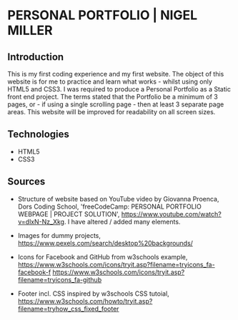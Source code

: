 # PERSONAL PORTFOLIO | NIGEL MILLER

## Introduction
This is my first coding experience and my first website.
The object of this website is for me to practice and learn what works - whilst using only HTML5 and CSS3.
I was required to produce a Personal Portfolio as a Static front end project. The terms stated that the Portfolio be a minimum of 3 pages, or - if using a single scrolling page - then at least 3 separate page areas.
This website will be improved for readability on all screen sizes.

## Technologies
- HTML5
- CSS3

## Sources
- Structure of website based on YouTube video by Giovanna Proenca, Dors Coding School, 'freeCodeCamp: PERSONAL PORTFOLIO WEBPAGE | PROJECT SOLUTION', https://www.youtube.com/watch?v=dlxN-Nz_Xkg. I have altered / added many elements.

- Images for dummy projects, https://www.pexels.com/search/desktop%20backgrounds/

- Icons for Facebook and GitHub from w3schools example, https://www.w3schools.com/icons/tryit.asp?filename=tryicons_fa-facebook-f 
https://www.w3schools.com/icons/tryit.asp?filename=tryicons_fa-github

- Footer incl. CSS inspired by w3schools CSS tutoial, https://www.w3schools.com/howto/tryit.asp?filename=tryhow_css_fixed_footer
